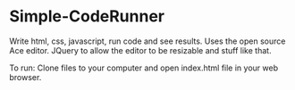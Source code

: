 # Simple-CodeRunner
Write html, css, javascript, run code and see results.
Uses the open source Ace editor.
JQuery to allow the editor to be resizable and stuff like that.

To run:
Clone files to your computer and open index.html file in your web browser.
